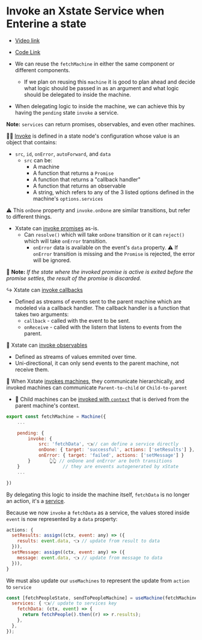 # Invoke an Xstate Service when Enterine a state

- [Video link](https://egghead.io/lessons/react-invoke-an-xstate-service-when-entering-a-state)
- [Code Link](https://github.com/isaacplmann/sturdy-uis/tree/lesson2-end)

- We can reuse the `fetchMachine` in either the same component or different components.
  - If we plan on reusing this `machine` it is good to plan ahead and decide what logic should be passed in as an argument and what logic should be delegated to inside the machine.
- When delegating logic to inside the machine, we can achieve this by having the `pending` state `invoke` a service.

**Note:** `services` can return promises, observables, and even other machines.

🧙‍♂️ [Invoke](https://xstate.js.org/docs/guides/communication.html#the-invoke-property) is defined in a state node's configuration whose value is an object that contains:
  - `src`, `id`, `onError`, `autoForward`, and `data`
    - `src` can be:
      - A machine
      - A function that returns a `Promise`
      - A function that returns a "callback handler"
      - A function that returns an observable
      - A string, which refers to any of the 3 listed options defined in the machine's `options.services`

⚠️ This `onDone` property and `invoke.onDone` are similar transitions, but refer to different things.

- Xstate can [invoke promises](https://xstate.js.org/docs/guides/communication.html#invoking-promises) as-is.
  - Can `resolve()` which will take `onDone` transition or it can `reject()` which will take `onError` transition.
    - `onError` data is available on the event's `data` property.
    ⚠️ If `onError` transition is missing and the `Promise` is rejected, the error will be ignored.

📝 **Note:** _If the state where the invoked promise is active is exited before the promise settles, the result of the promise is discarded._

↪️ Xstate can [invoke callbacks](https://xstate.js.org/docs/guides/communication.html#invoking-callbacks)
  - Defined as streams of events sent to the parent machine which are modeled via a callback handler. The callback handler is a function that takes two arguments:
    - `callback` - called with the event to be sent.
    - `onReceive` - called with the listern that listens to events from the parent.

🔮 Xstate can [invoke observables](https://xstate.js.org/docs/guides/communication.html#invoking-observables)
  - Defined as streams of values emmited over time.
  - Uni-directional, it can only send events to the parent machine, not receive them.

🚜 When Xstate [invokes machines](https://xstate.js.org/docs/guides/communication.html#invoking-machines), they communicate hierarchically, and invoked machines can communicate `Parent-to-child` or `Child-to-parent`
  - 🔎 Child machines can be [invoked with `context`](https://xstate.js.org/docs/guides/communication.html#invoking-machines) that is derived from the parent machine's context.

```js
export const fetchMachine = Machine({
	...

	pending: {
		invoke: {
			src: 'fetchData', 👈// can define a service directly
            onDone: { target: 'successful', actions: ['setResults'] },
			onError: { target: 'failed', actions: ['setMessage'] }
		}       👆👆 // onDone and onError are both transitions
	}                // they are envents autogenerated by xState
	...

})
```

By delegating this logic to inside the machine itself, `fetchData` is no longer an action, it's a [service](https://xstate.js.org/docs/guides/communication.html).

Because we now `invoke` a `fetchData` as a service, the values stored inside `event` is now represented by a `data` property:

```js
actions: {
  setResults: assign((ctx, event: any) => ({
    results: event.data, 👈 // update from result to data
  })),
  setMessage: assign((ctx, event: any) => ({
    message: event.data, 👈 // update from message to data
  })),
}
```

We must also update our `useMachines` to represent the update from `action` to `service`

```js
const [fetchPeopleState, sendToPeopleMachine] = useMachine(fetchMachine, {
  services: { 👈// update to services key
    fetchData: (ctx, event) => {
      return fetchPeople().then((r) => r.results);
    },
  },
});
```
